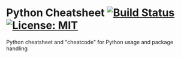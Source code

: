 # Python Cheatsheet [![Build Status](https://travis-ci.org/ggjersund/python-cheatsheet.svg?branch=master)](https://travis-ci.org/ggjersund/python-cheatsheet) [![License: MIT](https://img.shields.io/badge/License-MIT-yellow.svg)](https://opensource.org/licenses/MIT)
Python cheatsheet and "cheatcode" for Python usage and package handling
